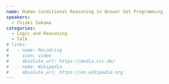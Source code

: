 ```yaml
---
name: Human Conditional Reasoning in Answer Set Programming
speakers:
  - Chiaki Sakama
categories:
  - Logic and Reasoning
  - Talk
# links:
#   - name: Recodring
#     icon: video
#     absolute_url: https://media.ccc.de/
#   - name: Wikipedia
#     absolute_url: https://en.wikipedia.org
---
```


